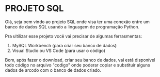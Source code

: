 # PROJETO SQL
 
Olá, seja bem vindo ao projeto SQL onde visa ter uma conexão entre um banco de dados SQL usando a linguagem de programação Python.

Pra ultilizar esse projeto você vai precisar de algumas ferrasmentas:
1. MySQL Workbench (para criar seu banco de dados)
2. Visual Studio ou VS Code (para usar o código)

Bom, após fazer o download, criar seu banco de dados, vai está disponível todo código no arquivo "codigo" onde poderar copiar e substituir
alguns dados de arcodo com o banco de dados criado.
